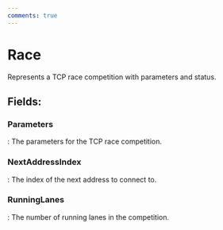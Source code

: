 ```yaml
---
comments: true
---
```

# Race

Represents a TCP race competition with parameters and status. 

## **Fields**:
### **Parameters**
: The parameters for the TCP race competition. 
### **NextAddressIndex**
: The index of the next address to connect to. 
### **RunningLanes**
: The number of running lanes in the competition. 